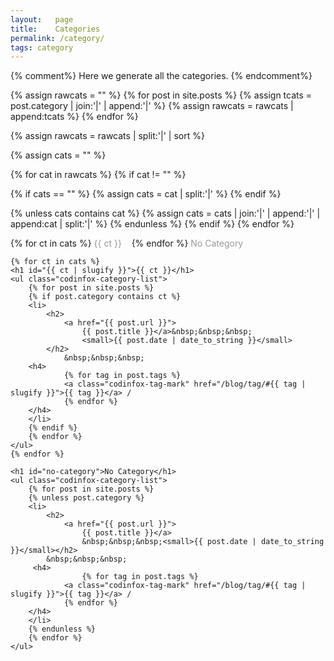 ```yaml
---
layout:   page
title:    Categories
permalink: /category/
tags: category
---
```

{% comment%}
Here we generate all the categories.
{% endcomment%}

{% assign rawcats = "" %}
{% for post in site.posts %}
{% assign tcats = post.category | join:'|' | append:'|' %}
{% assign rawcats = rawcats | append:tcats %}
{% endfor %}

{% assign rawcats = rawcats | split:'|' | sort %}

{% assign cats = "" %}

{% for cat in rawcats %}
{% if cat != "" %}

{% if cats == "" %}
{% assign cats = cat | split:'|' %}
{% endif %}

{% unless cats contains cat %}
{% assign cats = cats | join:'|' | append:'|' | append:cat | split:'|' %}
{% endunless %}
{% endif %}
{% endfor %}

<div class="posts">
        {% for ct in cats %}
        <a href="#{{ ct | slugify }}" class="codinfox-category-mark" style="color:#999;text-decoration: none;"> {{ ct }} </a> &nbsp;&nbsp;
        {% endfor %}
        <a href="#no-category" class="codinfox-category-mark" style="color:#999;text-decoration: none;"> No Category </a> &nbsp;&nbsp;
    </p>

    {% for ct in cats %}
    <h1 id="{{ ct | slugify }}">{{ ct }}</h1>
    <ul class="codinfox-category-list">
        {% for post in site.posts %}
        {% if post.category contains ct %}
        <li>
            <h2>
                <a href="{{ post.url }}">
                    {{ post.title }}</a>&nbsp;&nbsp;&nbsp;
                    <small>{{ post.date | date_to_string }}</small>
            </h2>
                &nbsp;&nbsp;&nbsp;
		<h4>
                {% for tag in post.tags %}
                <a class="codinfox-tag-mark" href="/blog/tag/#{{ tag | slugify }}">{{ tag }}</a> /
                {% endfor %}
		</h4>
        </li>
        {% endif %}
        {% endfor %}
    </ul>
    {% endfor %}

    <h1 id="no-category">No Category</h1>
    <ul class="codinfox-category-list">
        {% for post in site.posts %}
        {% unless post.category %}
        <li>
            <h2>
                <a href="{{ post.url }}">
                    {{ post.title }}</a>
                    &nbsp;&nbsp;&nbsp;<small>{{ post.date | date_to_string }}</small></h2>
		    &nbsp;&nbsp;&nbsp;
		 <h4>
                    {% for tag in post.tags %}
                <a class="codinfox-tag-mark" href="/blog/tag/#{{ tag | slugify }}">{{ tag }}</a> /
                {% endfor %}
		</h4>
        </li>
        {% endunless %}
        {% endfor %}
    </ul>
</div>
